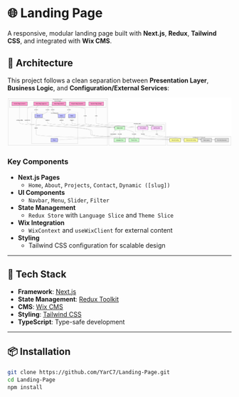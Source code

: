 # 🌐 Landing Page

A responsive, modular landing page built with **Next.js**, **Redux**, **Tailwind CSS**, and integrated with **Wix CMS**.

## 🧱 Architecture

This project follows a clean separation between **Presentation Layer**, **Business Logic**, and **Configuration/External Services**:

![alt text](image.png)

### Key Components

- **Next.js Pages**
  - `Home`, `About`, `Projects`, `Contact`, `Dynamic ([slug])`
- **UI Components**
  - `Navbar`, `Menu`, `Slider`, `Filter`
- **State Management**
  - `Redux Store` with `Language Slice` and `Theme Slice`
- **Wix Integration**
  - `WixContext` and `useWixClient` for external content
- **Styling**
  - Tailwind CSS configuration for scalable design

---

## 🚀 Tech Stack

- **Framework**: [Next.js](https://nextjs.org/)
- **State Management**: [Redux Toolkit](https://redux-toolkit.js.org/)
- **CMS**: [Wix CMS](https://www.wix.com/)
- **Styling**: [Tailwind CSS](https://tailwindcss.com/)
- **TypeScript**: Type-safe development

---

## 📦 Installation

```bash
git clone https://github.com/YarC7/Landing-Page.git
cd Landing-Page
npm install

```
